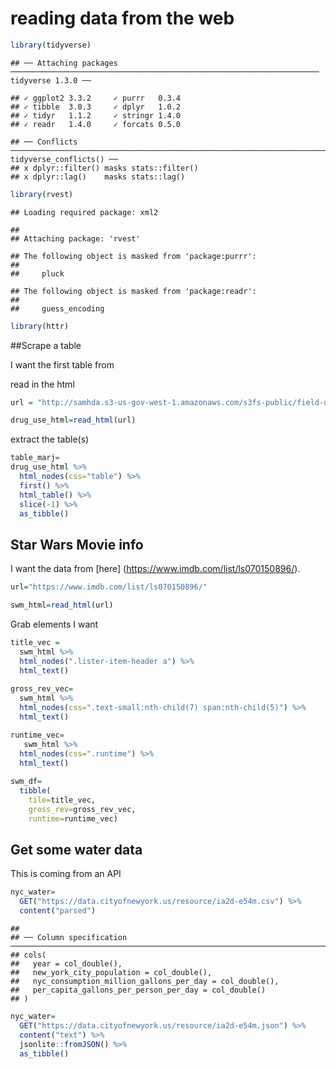 reading data from the web
================

``` r
library(tidyverse)
```

    ## ── Attaching packages ───────────────────────────────────────────────────────────────────── tidyverse 1.3.0 ──

    ## ✓ ggplot2 3.3.2     ✓ purrr   0.3.4
    ## ✓ tibble  3.0.3     ✓ dplyr   1.0.2
    ## ✓ tidyr   1.1.2     ✓ stringr 1.4.0
    ## ✓ readr   1.4.0     ✓ forcats 0.5.0

    ## ── Conflicts ──────────────────────────────────────────────────────────────────────── tidyverse_conflicts() ──
    ## x dplyr::filter() masks stats::filter()
    ## x dplyr::lag()    masks stats::lag()

``` r
library(rvest)
```

    ## Loading required package: xml2

    ## 
    ## Attaching package: 'rvest'

    ## The following object is masked from 'package:purrr':
    ## 
    ##     pluck

    ## The following object is masked from 'package:readr':
    ## 
    ##     guess_encoding

``` r
library(httr)
```

\#\#Scrape a table

I want the first table from

read in the html

``` r
url = "http://samhda.s3-us-gov-west-1.amazonaws.com/s3fs-public/field-uploads/2k15StateFiles/NSDUHsaeShortTermCHG2015.htm"

drug_use_html=read_html(url)
```

extract the table(s)

``` r
table_marj=
drug_use_html %>% 
  html_nodes(css="table") %>% 
  first() %>% 
  html_table() %>% 
  slice(-1) %>% 
  as_tibble()
```

## Star Wars Movie info

I want the data from \[here\]
(<https://www.imdb.com/list/ls070150896/>).

``` r
url="https://www.imdb.com/list/ls070150896/"

swm_html=read_html(url)
```

Grab elements I want

``` r
title_vec = 
  swm_html %>%
  html_nodes(".lister-item-header a") %>%
  html_text()
  
gross_rev_vec=
  swm_html %>% 
  html_nodes(css=".text-small:nth-child(7) span:nth-child(5)") %>% 
  html_text()

runtime_vec=
   swm_html %>% 
  html_nodes(css=".runtime") %>% 
  html_text()
  
swm_df=
  tibble(
    tile=title_vec,
    gross_rev=gross_rev_vec,
    runtime=runtime_vec)
```

## Get some water data

This is coming from an API

``` r
nyc_water=
  GET("https://data.cityofnewyork.us/resource/ia2d-e54m.csv") %>% 
  content("parsed")
```

    ## 
    ## ── Column specification ──────────────────────────────────────────────────────────────────────────────────────
    ## cols(
    ##   year = col_double(),
    ##   new_york_city_population = col_double(),
    ##   nyc_consumption_million_gallons_per_day = col_double(),
    ##   per_capita_gallons_per_person_per_day = col_double()
    ## )

``` r
nyc_water=
  GET("https://data.cityofnewyork.us/resource/ia2d-e54m.json") %>% 
  content("text") %>% 
  jsonlite::fromJSON() %>% 
  as_tibble()
```
